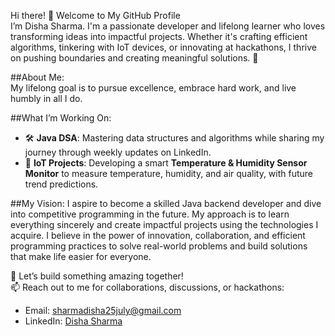 
Hi there! 👋 Welcome to My GitHub Profile  
I’m Disha Sharma.
I'm a passionate developer and lifelong learner who loves transforming ideas into impactful projects. Whether it's crafting efficient algorithms, tinkering with IoT devices, or innovating at hackathons, I thrive on pushing boundaries and creating meaningful solutions. 🚀  

##About Me:  
My lifelong goal is to pursue excellence, embrace hard work, and live humbly in all I do. 

##What I’m Working On: 
- 🛠 **Java DSA**: Mastering data structures and algorithms while sharing my journey through weekly updates on LinkedIn.  
- 🤖 **IoT Projects**: Developing a smart **Temperature & Humidity Sensor Monitor** to measure temperature, humidity, and air quality, with future trend predictions.
 
##My Vision: 
I aspire to become a skilled Java backend developer and dive into competitive programming in the future. My approach is to learn everything sincerely and create impactful projects using the technologies I acquire. I believe in the power of innovation, collaboration, and efficient programming practices to solve real-world problems and build solutions that make life easier for everyone.  

🌱 Let’s build something amazing together!  
📫 Reach out to me for collaborations, discussions, or hackathons:  
- Email: sharmadisha25july@gmail.com  
- LinkedIn: [Disha Sharma](https://www.linkedin.com/in/disha-sharma-25072005d)  
